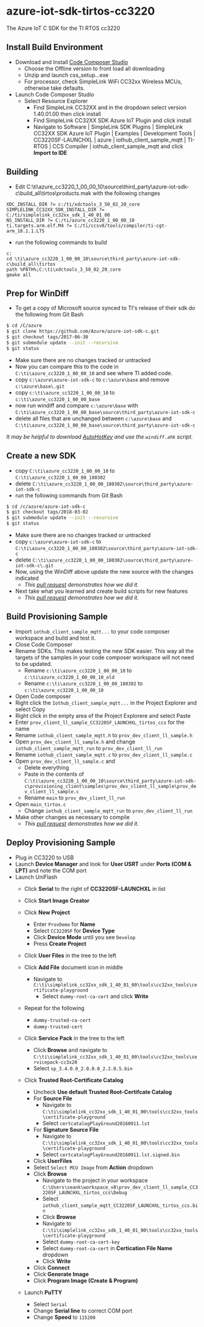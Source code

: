 # azure-iot-sdk-tirtos-cc3220
The Azure IoT C SDK for the TI RTOS cc3220

## Install Build Environment

- Download and Install [Code Composer Studio](https://www.ti.com/tools-software/ccs.html)
  - Choose the Offline version to front load all downloading
  - Unzip and launch css_setup...exe
  - For processor, check SimpleLink WiFi CC32xx Wireless MCUs, otherwise take defaults.
- Launch Code Composer Studio
  - Select Resource Explorer
    - Find SimpleLink CC32XX and in the dropdown select version 1.40.01.00 then click install
    - Find SimpleLink CC32XX SDK Azure IoT Plugin and click install
    - Navigate to Software | SimpleLink SDK Plugins | SimpleLink CC32XX SDK Azure IoT Plugin | Examples | Development Tools | CC3220SF-LAUNCHXL | azure | iothub_client_sample_mqtt | TI-RTOS | CCS Compiler | iothub_client_sample_mqtt and click **Import to IDE**

## Building

- Edit C:\ti\azure_cc3220_1_00_00_10\source\third_party\azure-iot-sdk-c\build_all\tirtos\products.mak with the following changes

```
XDC_INSTALL_DIR ?= c:/ti/xdctools_3_50_02_20_core
SIMPLELINK_CC32XX_SDK_INSTALL_DIR ?= C:/ti/simplelink_cc32xx_sdk_1_40_01_00
NS_INSTALL_DIR ?= C:/ti/azure_cc3220_1_00_00_10
ti.targets.arm.elf.M4 ?= C:/ti/ccsv8/tools/compiler/ti-cgt-arm_18.1.1.LTS
```

- run the following commands to build

```
c:
cd \ti\azure_cc3220_1_00_00_10\source\third_party\azure-iot-sdk-c\build_all\tirtos
path %PATH%;C:\ti\xdctools_3_50_02_20_core
gmake all
```

## Prep for WinDiff

- To get a copy of Microsoft source synced to TI's release of their sdk do the following from Git Bash

```bash
$ cd /C/azure
$ git clone https://github.com/Azure/azure-iot-sdk-c.git
$ git checkout tags/2017-06-30
$ git submodule update --init --recursive
$ git status
```

- Make sure there are no changes tracked or untracked
- Now you can compare this to the code in ```C:\ti\azure_cc3220_1_00_00_10``` and see where TI added code.
- copy ```c:\azure\azure-iot-sdk-c``` to ```c:\azure\base``` and remove ```c:\azure\base\.git```
- copy ```c:\ti\azure_cc3220_1_00_00_10``` to ```c:\ti\azure_cc3220_1_00_00_base```
- now run windiff and compare ```c:\azure\base``` with ```C:\ti\azure_cc3220_1_00_00_base\source\third_party\azure-iot-sdk-c```
- delete all files that are unchanged between ```c:\azure\base``` and ```C:\ti\azure_cc3220_1_00_00_base\source\third_party\azure-iot-sdk-c```

*It may be helpful to download [AutoHotKey](https://autohotkey.com/) and use the ```windiff.ahk``` script.*

## Create a new SDK

- copy ```C:\ti\azure_cc3220_1_00_00_10``` to ```C:\ti\azure_cc3220_1_00_00_180302```
- delete ```C:\ti\azure_cc3220_1_00_00_180302\source\third_party\azure-iot-sdk-c```
- run the following commands from Git Bash

```bash
$ cd /c/azure/azure-iot-sdk-c
$ git checkout tags/2018-03-02
$ git submodule update --init --recursive
$ git status
```

- Make sure there are no changes tracked or untracked
- copy ```c:\azure\azure-iot-sdk-c``` to ```C:\ti\azure_cc3220_1_00_00_180302\source\third_party\azure-iot-sdk-c```
- delete ```C:\ti\azure_cc3220_1_00_00_180302\source\third_party\azure-iot-sdk-c\.git```
- Now, using the WinDiff above update the new source with the changes indicated
  - *This [pull request](https://github.com/seank-com/azure-iot-sdk-tirtos-cc3220/pull/1) demonstrates how we did it.*
- Next take what you learned and create build scripts for new features
  - *This [pull request](https://github.com/seank-com/azure-iot-sdk-tirtos-cc3220/pull/2) demonstrates how we did it.*

## Build Provisioning Sample

- Import ```iothub_client_sample_mqtt...``` to your code composer workspace and build and test it.
- Close Code Composer
- Rename SDKs. This makes testing the new SDK easier. This way all the targets of the samples in your code composer workspace will not need to be updated.
  - Rename ```c:\ti\azure_cc3220_1_00_00_10``` to ```c:\ti\azure_cc3220_1_00_00_10_old```
  - Rename ```c:\ti\azure_cc3220_1_00_00_180302``` to ```c:\ti\azure_cc3220_1_00_00_10```
- Open Code composer
- Right click the ```Iothub_client_sample_mqtt...``` in the Project Explorer and select Copy
- Right click in the empty area of the Project Explorere and select Paste
- Enter ```prov_client_ll_sample_CC3220SF_LAUNCHXL_tirtos_ccs``` for the name
- Rename ```iothub_client_sample_mqtt.h``` to ```prov_dev_client_ll_sample.h```
- Open ```prov_dev_client_ll_sample.h``` and change ```iothub_client_sample_mqtt_run``` to ```prov_dev_client_ll_run```
- Rename ```iothub_client_sample_mqtt.c``` to ```prov_dev_client_ll_sample.c```
- Open ```prov_dev_client_ll_sample.c``` and
  - Delete everything
  - Paste in the contents of ```C:\ti\azure_cc3220_1_00_00_10\source\third_party\azure-iot-sdk-c\provisioning_client\samples\prov_dev_client_ll_sample\prov_dev_client_ll_sample.c```
  - Rename ```main``` to ```prov_dev_client_ll_run```
- Open ```main_tirtos.c```
  - Change ```iothub_client_sample_mqtt_run``` to ```prov_dev_client_ll_run```
- Make other changes as necessary to compile
  - *This [pull request](https://github.com/seank-com/azure-iot-sdk-tirtos-cc3220/pull/3) demonstrates how we did it.*

## Deploy Provisioning Sample

- Plug in CC3220 to USB
- Launch **Device Manager** and look for **User USRT** under **Ports (COM & LPT)** and note the COM port
- Launch UniFlash
  - Click **Serial** to the right of **CC3220SF-LAUNCHXL** in list
  - Click **Start Image Creator**
  - Click **New Project**
    - Enter ```ProvDemo``` for **Name**
    - Select ```CC3220SF``` for **Device Type**
    - Click **Device Mode** until you see ```Develop```
    - Press **Create Project**
  - Click **User Files** in the tree to the left
  - Click **Add File** document icon in middle
    - Navigate to ```C:\ti\simplelink_cc32xx_sdk_1_40_01_00\tools\cc32xx_tools\certificate-playground```
      - Select ```dummy-root-ca-cert``` and click **Write**
  - Repeat for the following
    - ```dummy-trusted-ca-cert```
    - ```dummy-trusted-cert```
  - Click **Service Pack** in the tree to the left
    - Click **Browse** and navigate to ```C:\ti\simplelink_cc32xx_sdk_1_40_01_00\tools\cc32xx_tools\servicepack-cc3x20```
    - Select ```sp_3.4.0.0_2.0.0.0_2.2.0.5.bin```
  - Click **Trusted Root-Certificate Catalog**
    - Uncheck **Use default Trusted Root-Certifcate Catalog**
    - For **Source File**
      - Navigate to ```C:\ti\simplelink_cc32xx_sdk_1_40_01_00\tools\cc32xx_tools\certificate-playground```
      - Select ```certcatalogPlayGround20160911.lst```
    - For **Signature Source File**
      - Navigate to ```C:\ti\simplelink_cc32xx_sdk_1_40_01_00\tools\cc32xx_tools\certificate-playground```
      - Select ```certcatalogPlayGround20160911.lst.signed.bin```
    - Click **UserFiles**
    - Select ```Select MCU Image``` from **Action** dropdown
    - Click **Browse**
      - Navigate to the project in your workspace ```C:\Users\seank\workspace_v8\prov_dev_client_ll_sample_CC3220SF_LAUNCHXL_tirtos_ccs\Debug```
      - Select ```iothub_client_sample_mqtt_CC3220SF_LAUNCHXL_tirtos_ccs.bin```
      - Click **Browse**
      - Navigate to ```C:\ti\simplelink_cc32xx_sdk_1_40_01_00\tools\cc32xx_tools\certificate-playground```
      - Select ```dummy-root-ca-cert-key```
      - Select ```dummy-root-ca-cert``` in **Certication File Name** dropdown
      - Click **Write**
    - Click **Connect**
    - Click **Generate Image**
    - Click **Program Image (Create & Program)**

  - Launch **PuTTY**
    - Select ```Serial```
    - Change **Serial line** to correct COM port
    - Change **Speed** to ```115200```
